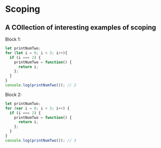 # Scoping
## A COllection of interesting examples of scoping
Block 1:
```js
let printNumTwo;
for (let i = 0; i < 3; i++){
  if (i === 2) {
    printNumTwo = function() {
      return i;
    };
  }
}
console.log(printNumTwo()); // 2
```
Block 2:
```js
let printNumTwo;
for (var i = 0; i < 3; i++) {
  if (i === 2) {
    printNumTwo = function() {
      return i;
    };
  }
}
console.log(printNumTwo()); // 3
```
